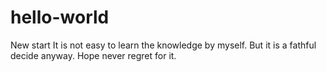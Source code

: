 # hello-world
New start
It is not easy to learn the knowledge by myself.
But it is a fathful decide anyway.
Hope never regret for it.
